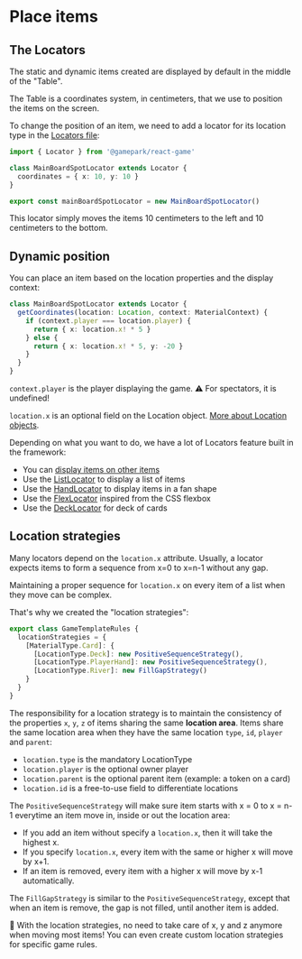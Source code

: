 # Place items

## The Locators

The static and dynamic items created are displayed by default in the middle of the "Table".

The Table is a coordinates system, in centimeters, that we use to position the items on the screen.

To change the position of an item, we need to add a locator for its location type in the [Locators file](https://github.com/gamepark/board-game-template/blob/main/app/src/locators/Locators.ts):

```typescript
import { Locator } from '@gamepark/react-game'

class MainBoardSpotLocator extends Locator {
  coordinates = { x: 10, y: 10 }
}

export const mainBoardSpotLocator = new MainBoardSpotLocator()
```

This locator simply moves the items 10 centimeters to the left and 10 centimeters to the bottom.

## Dynamic position

You can place an item based on the location properties and the display context:

```typescript
class MainBoardSpotLocator extends Locator {
  getCoordinates(location: Location, context: MaterialContext) {
    if (context.player === location.player) {
      return { x: location.x! * 5 }
    } else {
      return { x: location.x! * 5, y: -20 }
    }
  }
}
```

`context.player` is the player displaying the game. :warning: For spectators, it is undefined!

`location.x` is an optional field on the Location object. [More about Location objects](TODO).

Depending on what you want to do, we have a lot of Locators feature built in the framework:
* You can [display items on other items](TODO)
* Use the [ListLocator](TODO) to display a list of items
* Use the [HandLocator](TODO) to display items in a fan shape
* Use the [FlexLocator](TODO) inspired from the CSS flexbox
* Use the [DeckLocator](TODO) for deck of cards

## Location strategies

Many locators depend on the `location.x` attribute. Usually, a locator expects items to form a sequence from x=0 to x=n-1 without any gap.

Maintaining a proper sequence for `location.x` on every item of a list when they move can be complex.

That's why we created the "location strategies":
```typescript
export class GameTemplateRules {
  locationStrategies = {
    [MaterialType.Card]: {
      [LocationType.Deck]: new PositiveSequenceStrategy(),
      [LocationType.PlayerHand]: new PositiveSequenceStrategy(),
      [LocationType.River]: new FillGapStrategy()
    }
  }
}
```

The responsibility for a location strategy is to maintain the consistency of the properties `x`, `y`, `z` of items sharing the same **location area**. Items share the same location area when they have the same location `type`, `id`, `player` and `parent`:
* `location.type` is the mandatory LocationType
* `location.player` is the optional owner player
* `location.parent` is the optional parent item (example: a token on a card)
* `location.id` is a free-to-use field to differentiate locations

The `PositiveSequenceStrategy` will make sure item starts with x = 0 to x = n-1 everytime an item move in, inside or out the location area:
* If you add an item without specify a `location.x`, then it will take the highest x.
* If you specify `location.x`, every item with the same or higher x will move by x+1. 
* If an item is removed, every item with a higher x will move by x-1 automatically.

The `FillGapStrategy` is similar to the `PositiveSequenceStrategy`, except that when an item is remove, the gap is not filled, until another item is added.

:confetti_ball: With the location strategies, no need to take care of x, y and z anymore when moving most items! You can even create custom location strategies for specific game rules.
